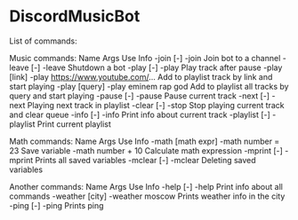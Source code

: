# DiscordMusicBot

List of commands:

Music commands:
 Name       Args               Use                                Info
-join       [-]               -join                               Join bot to a channel
-leave      [-]               -leave                              Shutdown a bot
-play       [-]               -play                               Play track after pause
-play       [link]            -play https://www.youtube.com/...   Add to playlist track by link and start playing
-play       [query]           -play eminem rap god                Add to playlist all tracks by query and start playing
-pause      [-]               -pause                              Pause current track
-next       [-]               -next                               Playing next track in playlist
-clear      [-]               -stop                               Stop playing current track and clear queue
-info       [-]               -info                               Print info about current track
-playlist   [-]               -playlist                           Print current playlist

Math commands:
 Name       Args               Use                                Info
-math       [math expr]        -math number = 23                  Save variable
                               -math number + 10                  Calculate math expression
-mprint     [-]                -mprint                            Prints all saved variables
-mclear     [-]                -mclear                            Deleting saved variables

Another commands:
 Name       Args               Use                                Info
-help       [-]                -help                              Print info about all commands
-weather    [city]             -weather moscow                    Prints weather info in the city
-ping       [-]                -ping                              Prints ping


